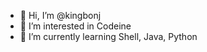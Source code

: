 - 👋 Hi, I’m @kingbonj
- 👀 I’m interested in Codeine
- 🌱 I’m currently learning Shell, Java, Python 
